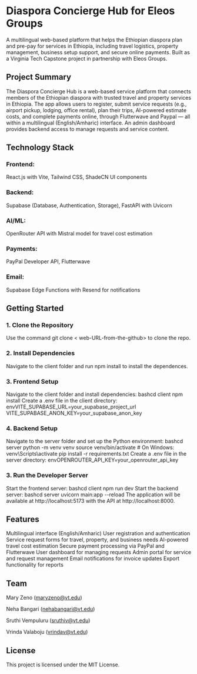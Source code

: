 # Diaspora Concierge Hub for Eleos Groups

A multilingual web-based platform that helps the Ethiopian diaspora plan and pre-pay for services in Ethiopia, including travel logistics, property management, business setup support, and secure online payments. Built as a Virginia Tech Capstone project in partnership with Eleos Groups.

##  Project Summary

The Diaspora Concierge Hub is a web-based service platform that connects members of the Ethiopian diaspora with trusted travel and property services in Ethiopia. The app allows users to register, submit service requests (e.g., airport pickup, lodging, office rental), plan their trips, AI-powered estimate costs, and complete payments online, through Flutterwave and Paypal — all within a multilingual (English/Amharic) interface. An admin dashboard provides backend access to manage requests and service content.

## Technology Stack

### Frontend: 
React.js with Vite, Tailwind CSS, ShadeCN UI components
### Backend: 
Supabase (Database, Authentication, Storage), FastAPI with Uvicorn
### AI/ML: 
OpenRouter API with Mistral model for travel cost estimation
### Payments: 
PayPal Developer API, Flutterwave
### Email: 
Supabase Edge Functions with Resend for notifications

## Getting Started

### 1. Clone the Repository

Use the command git clone < web-URL-from-the-github> to clone the repo. 

### 2. Install Dependencies

Navigate to the client folder and run npm install to install the dependences. 

### 3. Frontend Setup

Navigate to the client folder and install dependencies:
bashcd client
npm install
Create a .env file in the client directory:
envVITE_SUPABASE_URL=your_supabase_project_url
VITE_SUPABASE_ANON_KEY=your_supabase_anon_key

### 4. Backend Setup 

Navigate to the server folder and set up the Python environment:
bashcd server
python -m venv venv
source venv/bin/activate  # On Windows: venv\Scripts\activate
pip install -r requirements.txt
Create a .env file in the server directory:
envOPENROUTER_API_KEY=your_openrouter_api_key

### 3. Run the Developer Server

Start the frontend server:
bashcd client
npm run dev
Start the backend server:
bashcd server
uvicorn main:app --reload
The application will be available at http://localhost:5173 with the API at http://localhost:8000.

## Features

Multilingual interface (English/Amharic)
User registration and authentication
Service request forms for travel, property, and business needs
AI-powered travel cost estimation
Secure payment processing via PayPal and Flutterwave
User dashboard for managing requests
Admin portal for service and request management
Email notifications for invoice updates
Export functionality for reports

## Team 

Mary Zeno (maryzeno@vt.edu)

Neha Bangari (nehabangari@vt.edu)

Sruthi Vempuluru (sruthiv@vt.edu)

Vrinda Valaboju (vrindav@vt.edu)

## License

This project is licensed under the MIT License.
